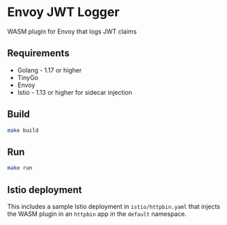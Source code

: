 
# Envoy JWT Logger

WASM plugin for Envoy that logs JWT claims

## Requirements

* Golang - 1.17 or higher
* TinyGo
* Envoy
* Istio - 1.13 or higher for sidecar injection

## Build

```sh
make build
```

## Run

```sh
make run
```

## Istio deployment

This includes a sample Istio deployment in `istio/httpbin.yaml` that injects the WASM plugin in an `httpbin` app in the `default` namespace.
